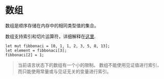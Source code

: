 # 数组

数组是顺序存储在内存中的相同类型值的集合。

数组支持索引和切片运算符，详细解释在[这里](../../04-operators/06-access.md).

```rust,no_run,noplaypen
let mut fibbonaci = [0, 1, 1, 2, 3, 5, 8, 13];
let element = fibbonaci[3];
fibbonaci[2] = 1;
```

> 当前语言状态下的数组有一个小的限制。 
> 数组不能使用见证值进行索引，而只能使用常量或与见证无关的变量进行索引。
